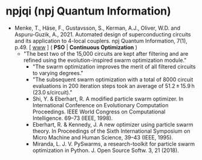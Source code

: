 # npjqi (npj Quantum Information)

* Menke, T., Häse, F., Gustavsson, S., Kerman, A.J., Oliver, W.D. and Aspuru-Guzik, A., 2021. Automated design of superconducting circuits and its application to 4-local couplers. npj Quantum Information, 7(1), p.49. [ [www](https://www.nature.com/articles/s41534-021-00382-6) ] ( **PSO** | **Continuous Optimization** )
  * "The best two of the 15,000 circuits are kept after filtering and are refined using the evolution-inspired swarm optimization module."
    * "The swarm optimization improves the merit of all filtered circuits to varying degrees."
    * "The subsequent swarm optimization with a total of 8000 circuit evaluations in 200 iteration steps took an average of 51.2 ± 15.9 h (23.0 s/circuit)."
    * Shi, Y. & Eberhart, R. A modified particle swarm optimizer. In International Conference on Evolutionary Computation Proceedings. IEEE World Congress on Computational Intelligence. 69–73 (IEEE, 1998).
    * Eberhart, R. & Kennedy, J. A new optimizer using particle swarm theory. In Proceedings of the Sixth International Symposium on Micro Machine and Human Science, 39–43 (IEEE, 1995).
    * Miranda, L. J. V. PySwarms, a research-toolkit for particle swarm optimization in Python. J. Open Source Softw. 3, 21 (2018).
